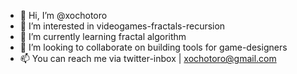 - 👋 Hi, I’m @xochotoro
- 👀 I’m interested in videogames-fractals-recursion
- 🌱 I’m currently learning fractal algorithm
- 💞️ I’m looking to collaborate on building tools for game-designers
- 📫 You can reach me via twitter-inbox | xochotoro@gmail.com 

<!---
xochotoro/xochotoro is a ✨ special ✨ repository because its `README.md` (this file) appears on your GitHub profile.
You can click the Preview link to take a look at your changes.
--->
